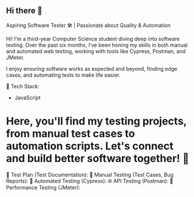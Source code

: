 ## Hi there 👋
Aspiring Software Tester 🛠️ | Passionate about Quality & Automation

Hi! I'm a third-year Computer Science student diving deep into software testing. Over the past six months, I’ve been honing my skills in both manual and automated web testing, working with tools like Cypress, Postman, and JMeter.

I enjoy ensuring software works as expected and beyond, finding edge cases, and automating tests to make life easier.

🔧 Tech Stack:
- JavaScript

# Here, you'll find my testing projects, from manual test cases to automation scripts. Let's connect and build better software together! 🚀
📌 Test Plan (Test Documentation): 
📝 Manual Testing (Test Cases, Bug Reports):
🤖 Automated Testing (Cypress):
🌐 API Testing (Postman): 
🚀 Performance Testing (JMeter):
